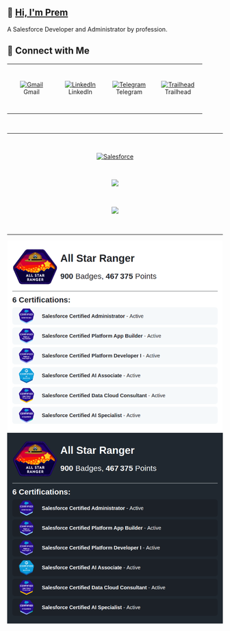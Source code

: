 ## 👋 [Hi, I'm Prem](https://prem-k-r.github.io/)
A Salesforce Developer and Administrator by profession.

## 🔗 Connect with Me

<div align="center">
<table> 
  <tr>
    <td align="center" width="100" height="110">
    <a href="mailto:prem12321kumar@gmail.com">
      <img src="https://upload.wikimedia.org/wikipedia/commons/7/7e/Gmail_icon_%282020%29.svg" width="48" height="48" alt="Gmail" />
    </a> <br>Gmail </td> 
    <td align="center" width="100" height="110"> 
      <a href="https://linkedin.com/in/prem12321kumar">
        <img src="https://skillicons.dev/icons?i=linkedin" width="48" height="48" alt="LinkedIn" />
      </a> <br>LinkedIn </td> 
    <td align="center" width="100" height="110">
    <a href="https://t.me/prem12321kumar">
      <img src="https://upload.wikimedia.org/wikipedia/commons/8/82/Telegram_logo.svg" width="48" height="48" alt="Telegram" />
    </a> <br>Telegram </td>
    <td align="center" width="100" height="110">
    <a href="https://www.salesforce.com/trailblazer/premkr">
      <img src="https://res.cloudinary.com/trailhead/image/upload/public-trailhead/assets/images/trailhead-logo-white-outline.png" width="48" height="48" alt="Trailhead" />
    </a> <br>Trailhead </td>
  </tr>
</table>
</div>

<br>

---

<br>

<p align="center">
  <a href="https://www.salesforce.com/trailblazer/premkr">
    <img alt="Salesforce" src="https://www.salesforce.com/content/dam/sfdc-docs/www/logos/logo-salesforce.svg" style="height: 48px;">
  </a>
</p>

<br>

<p align="center">
  <a href="https://prem-k-r.github.io/">
    <img src="https://skillicons.dev/icons?i=windows,vscode,github" />
  </a>
</p>

<br>

<p align="center">
  <a href="https://prem-k-r.github.io/">
    <img src="https://skillicons.dev/icons?i=java,python,c,javascript,html,css,mysql&perline=8" />
  </a>
</p>

<br>

---

<!--TH_Stats:start-->

![Trailhead-Stats-Light](images/TScard-light.png#gh-light-mode-only)
![Trailhead-Stats-Dark](images/TScard-dark.png#gh-dark-mode-only)
<!--TH_Stats:end-->
